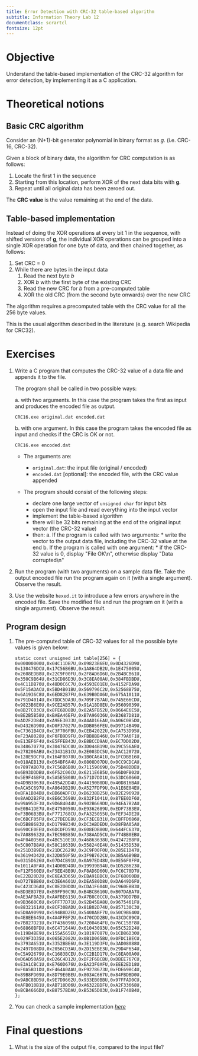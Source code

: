 ```yaml
---
title: Error Detection with CRC-32 table-based algorithm
subtitle: Information Theory Lab 12
documentclass: scrartcl
fontsize: 12pt
---
```


# Objective

Understand the table-based implementation of the CRC-32 algorithm for 
error detection, by implementing it as a C application.

# Theoretical notions

## Basic CRC algorithm

Consider an (N+1)-bit generator polynomial in binary format as $g$.
(i.e. CRC-16, CRC-32).

Given a block of binary data, the algorithm for CRC computation is 
as follows:

1. Locate the first 1 in the sequence
2. Starting from this location, perform XOR of the next data bits 
with $\mathbf{g}$.
3. Repeat until all original data has been zeroed out.

The **CRC value** is the value remaining at the end of the data.

## Table-based implementation

Instead of doing the XOR operations at every bit 1 in the sequence, with
shifted versions of $\mathbf{g}$, the individual XOR operations can be
grouped into a single XOR operation for one byte of data, and then 
chained together, as follows:

1. Set CRC = 0
1. While there are bytes in the input data
    1. Read the next byte $b$
    1. XOR $b$ with the first byte of the existing CRC
    1. Read the new CRC for $b$ from a pre-computed table 
    1. XOR the old CRC (from the second byte onwards) over the new CRC

The algorithm requires a precomputed table with the CRC value for all
the 256 byte values. 

This is the usual algorithm described in the literature (e.g. search
Wikipedia for CRC32).


# Exercises

1. Write a C program that computes the CRC-32 value of a data file
and appends it to the file.

    The program shall be called in two possible ways:
        
    a. with two arguments. In this case the program takes the first as 
    input and produces the encoded file as output.
    
    `CRC16.exe original.dat encoded.dat`
    
    b. with one argument. In this case the program takes the encoded 
    file as input and checks if the CRC is OK or not.
    
    `CRC16.exe encoded.dat`
    
    * The arguments are:
        * `original.dat`: the input file (original / encoded)
        * `encoded.dat` [optional]: the encoded file, with the CRC value appended
            
    * The program should consist of the following steps:
        * declare one large vector of `unsigned char` for input bits
        * open the input file and read everything into the input vector
        * implement the table-based algorithm
        * there will be 32 bits remaining at the end of the original
        input vector (the CRC-32 value)
        * then:
            a. If the program is called with two arguments: 
                * write the vector to the output data file, including 
                the CRC-32 value at the end
            b. If the program is called with one argument:
                * if the CRC-32 value is 0, display "File OK\\n", 
                otherwise display "Data corrupted\\n"

2. Run the program (with two arguments) on a sample data file.
Take the output encoded file run the program again on it (with a single
argument). Observe the result.

3. Use the website `hexed.it` to introduce a few errors anywhere 
in the encoded file. 
Save the modified file and run the program on it (with a single 
argument). Observe the result.

## Program design

1. The pre-computed table of CRC-32 values for all the possible byte
values is given below:

	````
    static const unsigned int table[256] = {
    0x00000000U,0x04C11DB7U,0x09823B6EU,0x0D4326D9U,
    0x130476DCU,0x17C56B6BU,0x1A864DB2U,0x1E475005U,
    0x2608EDB8U,0x22C9F00FU,0x2F8AD6D6U,0x2B4BCB61U,
    0x350C9B64U,0x31CD86D3U,0x3C8EA00AU,0x384FBDBDU,
    0x4C11DB70U,0x48D0C6C7U,0x4593E01EU,0x4152FDA9U,
    0x5F15ADACU,0x5BD4B01BU,0x569796C2U,0x52568B75U,
    0x6A1936C8U,0x6ED82B7FU,0x639B0DA6U,0x675A1011U,
    0x791D4014U,0x7DDC5DA3U,0x709F7B7AU,0x745E66CDU,
    0x9823B6E0U,0x9CE2AB57U,0x91A18D8EU,0x95609039U,
    0x8B27C03CU,0x8FE6DD8BU,0x82A5FB52U,0x8664E6E5U,
    0xBE2B5B58U,0xBAEA46EFU,0xB7A96036U,0xB3687D81U,
    0xAD2F2D84U,0xA9EE3033U,0xA4AD16EAU,0xA06C0B5DU,
    0xD4326D90U,0xD0F37027U,0xDDB056FEU,0xD9714B49U,
    0xC7361B4CU,0xC3F706FBU,0xCEB42022U,0xCA753D95U,
    0xF23A8028U,0xF6FB9D9FU,0xFBB8BB46U,0xFF79A6F1U,
    0xE13EF6F4U,0xE5FFEB43U,0xE8BCCD9AU,0xEC7DD02DU,
    0x34867077U,0x30476DC0U,0x3D044B19U,0x39C556AEU,
    0x278206ABU,0x23431B1CU,0x2E003DC5U,0x2AC12072U,
    0x128E9DCFU,0x164F8078U,0x1B0CA6A1U,0x1FCDBB16U,
    0x018AEB13U,0x054BF6A4U,0x0808D07DU,0x0CC9CDCAU,
    0x7897AB07U,0x7C56B6B0U,0x71159069U,0x75D48DDEU,
    0x6B93DDDBU,0x6F52C06CU,0x6211E6B5U,0x66D0FB02U,
    0x5E9F46BFU,0x5A5E5B08U,0x571D7DD1U,0x53DC6066U,
    0x4D9B3063U,0x495A2DD4U,0x44190B0DU,0x40D816BAU,
    0xACA5C697U,0xA864DB20U,0xA527FDF9U,0xA1E6E04EU,
    0xBFA1B04BU,0xBB60ADFCU,0xB6238B25U,0xB2E29692U,
    0x8AAD2B2FU,0x8E6C3698U,0x832F1041U,0x87EE0DF6U,
    0x99A95DF3U,0x9D684044U,0x902B669DU,0x94EA7B2AU,
    0xE0B41DE7U,0xE4750050U,0xE9362689U,0xEDF73B3EU,
    0xF3B06B3BU,0xF771768CU,0xFA325055U,0xFEF34DE2U,
    0xC6BCF05FU,0xC27DEDE8U,0xCF3ECB31U,0xCBFFD686U,
    0xD5B88683U,0xD1799B34U,0xDC3ABDEDU,0xD8FBA05AU,
    0x690CE0EEU,0x6DCDFD59U,0x608EDB80U,0x644FC637U,
    0x7A089632U,0x7EC98B85U,0x738AAD5CU,0x774BB0EBU,
    0x4F040D56U,0x4BC510E1U,0x46863638U,0x42472B8FU,
    0x5C007B8AU,0x58C1663DU,0x558240E4U,0x51435D53U,
    0x251D3B9EU,0x21DC2629U,0x2C9F00F0U,0x285E1D47U,
    0x36194D42U,0x32D850F5U,0x3F9B762CU,0x3B5A6B9BU,
    0x0315D626U,0x07D4CB91U,0x0A97ED48U,0x0E56F0FFU,
    0x1011A0FAU,0x14D0BD4DU,0x19939B94U,0x1D528623U,
    0xF12F560EU,0xF5EE4BB9U,0xF8AD6D60U,0xFC6C70D7U,
    0xE22B20D2U,0xE6EA3D65U,0xEBA91BBCU,0xEF68060BU,
    0xD727BBB6U,0xD3E6A601U,0xDEA580D8U,0xDA649D6FU,
    0xC423CD6AU,0xC0E2D0DDU,0xCDA1F604U,0xC960EBB3U,
    0xBD3E8D7EU,0xB9FF90C9U,0xB4BCB610U,0xB07DABA7U,
    0xAE3AFBA2U,0xAAFBE615U,0xA7B8C0CCU,0xA379DD7BU,
    0x9B3660C6U,0x9FF77D71U,0x92B45BA8U,0x9675461FU,
    0x8832161AU,0x8CF30BADU,0x81B02D74U,0x857130C3U,
    0x5D8A9099U,0x594B8D2EU,0x5408ABF7U,0x50C9B640U,
    0x4E8EE645U,0x4A4FFBF2U,0x470CDD2BU,0x43CDC09CU,
    0x7B827D21U,0x7F436096U,0x7200464FU,0x76C15BF8U,
    0x68860BFDU,0x6C47164AU,0x61043093U,0x65C52D24U,
    0x119B4BE9U,0x155A565EU,0x18197087U,0x1CD86D30U,
    0x029F3D35U,0x065E2082U,0x0B1D065BU,0x0FDC1BECU,
    0x3793A651U,0x3352BBE6U,0x3E119D3FU,0x3AD08088U,
    0x2497D08DU,0x2056CD3AU,0x2D15EBE3U,0x29D4F654U,
    0xC5A92679U,0xC1683BCEU,0xCC2B1D17U,0xC8EA00A0U,
    0xD6AD50A5U,0xD26C4D12U,0xDF2F6BCBU,0xDBEE767CU,
    0xE3A1CBC1U,0xE760D676U,0xEA23F0AFU,0xEEE2ED18U,
    0xF0A5BD1DU,0xF464A0AAU,0xF9278673U,0xFDE69BC4U,
    0x89B8FD09U,0x8D79E0BEU,0x803AC667U,0x84FBDBD0U,
    0x9ABC8BD5U,0x9E7D9662U,0x933EB0BBU,0x97FFAD0CU,
    0xAFB010B1U,0xAB710D06U,0xA6322BDFU,0xA2F33668U,
    0xBCB4666DU,0xB8757BDAU,0xB5365D03U,0xB1F740B4U,
    };
    
    ````

1. You can check a sample implementation [_here_](https://web.archive.org/web/20130715065157/http://gnuradio.org/redmine/projects/gnuradio/repository/revisions/1cb52da49230c64c3719b4ab944ba1cf5a9abb92/entry/gr-digital/lib/digital_crc32.cc)


# Final questions

1. What is the size of the output file, compared to the input file?



